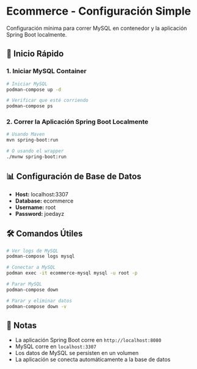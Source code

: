 # Ecommerce - Configuración Simple

Configuración mínima para correr MySQL en contenedor y la aplicación Spring Boot localmente.

## 🚀 Inicio Rápido

### 1. Iniciar MySQL Container

```bash
# Iniciar MySQL
podman-compose up -d

# Verificar que esté corriendo
podman-compose ps
```

### 2. Correr la Aplicación Spring Boot Localmente

```bash
# Usando Maven
mvn spring-boot:run

# O usando el wrapper
./mvnw spring-boot:run
```

## 📊 Configuración de Base de Datos

- **Host:** localhost:3307
- **Database:** ecommerce
- **Username:** root
- **Password:** joedayz

## 🛠️ Comandos Útiles

```bash
# Ver logs de MySQL
podman-compose logs mysql

# Conectar a MySQL
podman exec -it ecommerce-mysql mysql -u root -p

# Parar MySQL
podman-compose down

# Parar y eliminar datos
podman-compose down -v
```

## 📝 Notas

- La aplicación Spring Boot corre en `http://localhost:8080`
- MySQL corre en `localhost:3307`
- Los datos de MySQL se persisten en un volumen
- La aplicación se conecta automáticamente a la base de datos
